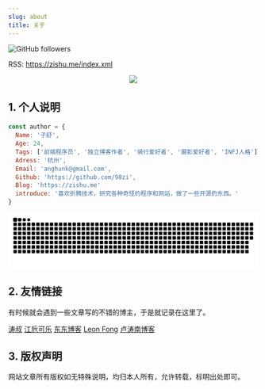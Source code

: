```yaml
---
slug: about
title: 关于
---
```


![GitHub followers](https://img.shields.io/github/followers/98zi)

RSS: <a href="https://zishu.me/index.xml" target="_blank">https://zishu.me/index.xml</a>

<div align="center"><img style="width:120px;" src="https://imgurl.zishu.me/author.png"></div>

## 1. 个人说明

```js
const author = {
  Name: '子舒',
  Age: 24,
  Tags: ['前端程序员', '独立博客作者', '骑行爱好者', '摄影爱好者', 'INFJ人格'],
  Adress: '杭州',
  Email: 'anghunk@gmail.com',
  Github: 'https://github.com/98zi',
  Blog: 'https://zishu.me'
  introduce: '喜欢折腾技术，研究各种奇怪的程序和网站，做了一些开源的东西。'
}
```

![](https://raw.githubusercontent.com/98zi/98zi/main/github-user-contribution.svg)


## 2. 友情链接

有时候就会遇到一些文章写的不错的博主，于是就记录在这里了。

[涛叔](https://taoshu.in)
[江卮可乐](https://emo.ijann.com/)
[东东博客](http://blog.shutwin.com)
[Leon Fong](https://www.leonfong.me/)
[卢涛南博客](https://lutaonan.com/)

## 3. 版权声明

网站文章所有版权如无特殊说明，均归本人所有，允许转载，标明出处即可。
